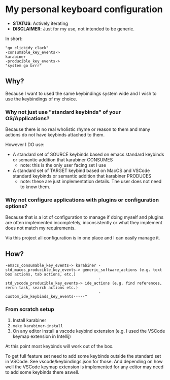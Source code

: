 # My personal keyboard configuration

* **STATUS**: Actively iterating
* **DISCLAIMER**: Just for my use, not intended to be generic.

In short:

```text
"go clickidy clack" 
-consumable_key_events-> 
karabiner 
-producible_key_events-> 
"system go brrr"
```

## Why?

Because I want to used the same keybindings system wide and I wish to use the keybindings of my choice.

### Why not just use "standard keybinds" of your OS/Applications?

Because there is no real wholistic rhyme or reason to them and many actions do not have keybinds attached to them.

However I DO use:

* A standard set of SOURCE keybinds based on emacs standard keybinds or semantic addition that karabiner CONSUMES
  * note: this is the only user facing set I use
* A standard set of TARGET keybind based on MacOS and VSCode standard keybinds or semantic addition that karabiner PRODUCES
  * note: these are just implementation details. The user does not need to know them.

### Why not configure applications with plugins or configuration options?

Because that is a lot of configuration to manage if doing myself and plugins are often implemented incompletely, inconsistently or what they implement does not match my requirements.

Via this project all configuration is in one place and I can easily manage it.

## How?

```text
-emacs_consumable_key_events-> karabiner -std_macos_producible_key_events-> generic_software_actions (e.g. text box actions, tab actions, etc.)
                                         -std_vscode_producible_key_events-> ide_actions (e.g. find references, rerun task, search actions etc.)
                                         -custom_ide_keybinds_key_events-----^
```

### From scratch setup

1. Install karabiner
2. `make karabiner-install`
3. On any editor install a vscode keybind extension (e.g. I used the VSCode keymap extension in Intellij)

At this point most keybinds will work out of the box.

To get full feature set need to add some keybinds outside the standard set in VSCode. See vscode/keybindings.json for those.
And depending on how well the VSCode keymap extension is implemented for any editor may need to add some keybinds there aswell.
